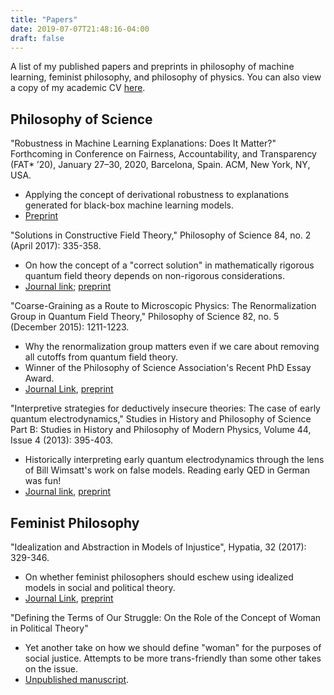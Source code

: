```yaml
---
title: "Papers"
date: 2019-07-07T21:48:16-04:00
draft: false
---
```


A list of my published papers and preprints in philosophy of machine learning, feminist philosophy, and philosophy of physics. 
You can also view a copy of my academic CV [here](https://www.dropbox.com/s/w1rzcljaubkzftx/cv.pdf?dl=0).

## Philosophy of Science

"Robustness in Machine Learning Explanations: Does It Matter?" Forthcoming in Conference on Fairness, Accountability, and Transparency (FAT* ’20), January 27–30, 2020, Barcelona, Spain. ACM, New York, NY, USA. 

- Applying the concept of derivational robustness to explanations generated for black-box machine learning models.
- [Preprint](https://www.dropbox.com/s/ob35dv9rxpni938/sample-authordraft.pdf?dl=0)

"Solutions in Constructive Field Theory," Philosophy of Science 84, no. 2 (April 2017): 335-358.

- On how the concept of a "correct solution" in mathematically rigorous quantum field theory depends on non-rigorous considerations.
- [Journal link](https://www.journals.uchicago.edu/doi/abs/10.1086/690722); [preprint](http://philsci-archive.pitt.edu/12281/)

"Coarse-Graining as a Route to Microscopic Physics: The Renormalization Group in Quantum Field Theory," Philosophy of Science 82, no. 5 (December 2015): 1211-1223.

- Why the renormalization group matters even if we care about removing all cutoffs from quantum field theory.
- Winner of the Philosophy of Science Association's Recent PhD Essay Award.
- [Journal Link](https://www.journals.uchicago.edu/doi/abs/10.1086/684085), [preprint](http://philsci-archive.pitt.edu/12268/)

"Interpretive strategies for deductively insecure theories: The case of early quantum electrodynamics,"
Studies in History and Philosophy of Science Part B: Studies in History and Philosophy of Modern Physics,
Volume 44, Issue 4 (2013): 395-403.

- Historically interpreting early quantum electrodynamics through the lens of Bill Wimsatt's work on false models. Reading early QED in German was fun!
- [Journal link](https://www.sciencedirect.com/science/article/pii/S1355219813000701), [preprint](https://www.dropbox.com/s/tvidvhtfddkcqaa/preprint-website.pdf?dl=0)

## Feminist Philosophy

"Idealization and Abstraction in Models of Injustice", Hypatia, 32 (2017): 329-346. 

- On whether feminist philosophers should eschew using idealized models in social and political theory.
- [Journal Link](https://onlinelibrary.wiley.com/action/showCitFormats?doi=10.1111%2Fhypa.12317), [preprint](https://www.dropbox.com/s/yqlt8wsn9ko4bne/preprint-v4-ideal-theory.pdf?dl=0)

"Defining the Terms of Our Struggle: On the Role of the Concept of Woman in Political Theory"

- Yet another take on how we should define "woman" for the purposes of social justice. Attempts to be more trans-friendly than some other takes on the issue.
- [Unpublished manuscript](https://www.dropbox.com/s/f3my0ti1jbvwk19/vspc_woman-project.pdf?dl=0).